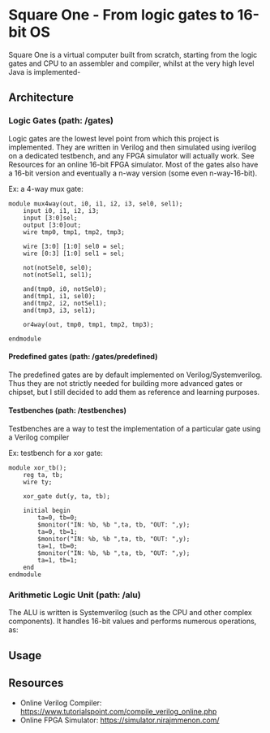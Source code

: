 # Square One - From logic gates to 16-bit OS
Square One is a virtual computer built from scratch, starting from the logic gates and CPU to an assembler and compiler, whilst at the very high level Java is implemented-

## Architecture

### Logic Gates (path: /gates)
Logic gates are the lowest level point from which this project is implemented. They are written in Verilog and then simulated using iverilog on a dedicated testbench, and any FPGA simulator will actually work. See Resources for an online 16-bit FPGA simulator.
Most of the gates also have a 16-bit version and eventually a n-way version (some even n-way-16-bit).

Ex: a 4-way mux gate:

    module mux4way(out, i0, i1, i2, i3, sel0, sel1);
        input i0, i1, i2, i3;
        input [3:0]sel;
        output [3:0]out;
        wire tmp0, tmp1, tmp2, tmp3;

        wire [3:0] [1:0] sel0 = sel;
        wire [0:3] [1:0] sel1 = sel;

        not(notSel0, sel0);
        not(notSel1, sel1);

        and(tmp0, i0, notSel0);
        and(tmp1, i1, sel0);
        and(tmp2, i2, notSel1);
        and(tmp3, i3, sel1);

        or4way(out, tmp0, tmp1, tmp2, tmp3);

    endmodule

#### Predefined gates (path: /gates/predefined)
The predefined gates are by default implemented on Verilog/Systemverilog. Thus they are not strictly needed for building more advanced gates or chipset, but I still decided to add them as reference and learning purposes.

#### Testbenches (path: /testbenches)
Testbenches are a way to test the implementation of a particular gate using a Verilog compiler

Ex: testbench for a xor gate:

    module xor_tb();
        reg ta, tb;
        wire ty;

        xor_gate dut(y, ta, tb);

        initial begin
            ta=0, tb=0;
            $monitor("IN: %b, %b ",ta, tb, "OUT: ",y);
            ta=0, tb=1;
            $monitor("IN: %b, %b ",ta, tb, "OUT: ",y);
            ta=1, tb=0;
            $monitor("IN: %b, %b ",ta, tb, "OUT: ",y);
            ta=1, tb=1;
        end
    endmodule

### Arithmetic Logic Unit (path: /alu)
The ALU is written is Systemverilog (such as the CPU and other complex components). It handles 16-bit values and performs numerous operations, as:



## Usage

## Resources
- Online Verilog Compiler:  https://www.tutorialspoint.com/compile_verilog_online.php
- Online FPGA Simulator:    https://simulator.nirajmmenon.com/